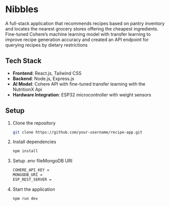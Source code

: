 # Nibbles

A full-stack application that recommends recipes based on pantry inventory and locates the nearest grocery stores offering the cheapest ingredients. Fine-tuned Cohere’s machine learning model with transfer learning to improve recipe generation accuracy and created an API endpoint for querying recipes by dietary restrictions

## Tech Stack
- **Frontend**: React.js, Tailwind CSS
- **Backend**: Node.js, Express.js
- **AI Model**: Cohere API with fine-tuned transfer learning with the NutritionX Api
- **Hardware Integration**: ESP32 microcontroller with weight sensors

## Setup
1. Clone the repository
   ```bash
   git clone https://github.com/your-username/recipe-app.git
2. Install dependencies
   ```bash
   npm install
3. Setup .env fileMongoDB URI
   ```bash
   COHERE_API_KEY =
   MONGODB_URI =
   ESP_REST_SERVER =

4. Start the application
   ```bash
   npm run dev


